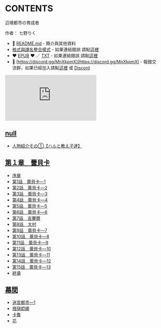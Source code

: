 # CONTENTS

辺境都市の育成者  

作者： 七野りく  



- :closed_book: [README.md](README.md) - 簡介與其他資料
- [格式與譯名整合樣式](https://github.com/bluelovers/node-novel/blob/master/lib/locales/%E8%BE%BA%E5%A2%83%E9%83%BD%E5%B8%82%E3%81%AE%E8%82%B2%E6%88%90%E8%80%85.ts) - 如果連結錯誤 請點[這裡](https://github.com/bluelovers/node-novel/blob/master/lib/locales/)
-  :heart: [EPUB](https://gitlab.com/demonovel/epub-txt/blob/master/kakuyomu/%E8%BE%BA%E5%A2%83%E9%83%BD%E5%B8%82%E3%81%AE%E8%82%B2%E6%88%90%E8%80%85.epub) :heart:  ／ [TXT](https://gitlab.com/demonovel/epub-txt/blob/master/kakuyomu/out/%E8%BE%BA%E5%A2%83%E9%83%BD%E5%B8%82%E3%81%AE%E8%82%B2%E6%88%90%E8%80%85.out.txt) - 如果連結錯誤 請點[這裡](https://gitlab.com/demonovel/epub-txt/blob/master/kakuyomu/)
- :mega: [https://discord.gg/MnXkpmX](https://discord.gg/MnXkpmX) - 報錯交流群，如果已經加入請點[這裡](https://discordapp.com/channels/467794087769014273/467794088285175809) 或 [Discord](https://discordapp.com/channels/@me)


![導航目錄](https://chart.apis.google.com/chart?cht=qr&chs=150x150&chl=https://gitlab.com/novel-group/txt-source/blob/master/kakuyomu/辺境都市の育成者/導航目錄.md "導航目錄")




## [null](00000_null)

- [人物紹介その①【ハルと教え子達】](00000_null/00000_%E4%BA%BA%E7%89%A9%E7%B4%B9%E4%BB%8B%E3%81%9D%E3%81%AE%E2%91%A0%E3%80%90%E3%83%8F%E3%83%AB%E3%81%A8%E6%95%99%E3%81%88%E5%AD%90%E9%81%94%E3%80%91.txt)


## [第１章　蕾貝卡](00010_%E7%AC%AC%EF%BC%91%E7%AB%A0%E3%80%80%E8%95%BE%E8%B2%9D%E5%8D%A1)

- [序章](00010_%E7%AC%AC%EF%BC%91%E7%AB%A0%E3%80%80%E8%95%BE%E8%B2%9D%E5%8D%A1/00000_%E5%BA%8F%E7%AB%A0.txt)
- [第1話　蕾貝卡―1](00010_%E7%AC%AC%EF%BC%91%E7%AB%A0%E3%80%80%E8%95%BE%E8%B2%9D%E5%8D%A1/00010_%E7%AC%AC1%E8%A9%B1%E3%80%80%E8%95%BE%E8%B2%9D%E5%8D%A1%E2%80%951.txt)
- [第2話　蕾貝卡―2](00010_%E7%AC%AC%EF%BC%91%E7%AB%A0%E3%80%80%E8%95%BE%E8%B2%9D%E5%8D%A1/00020_%E7%AC%AC2%E8%A9%B1%E3%80%80%E8%95%BE%E8%B2%9D%E5%8D%A1%E2%80%952.txt)
- [第3話　蕾貝卡―3](00010_%E7%AC%AC%EF%BC%91%E7%AB%A0%E3%80%80%E8%95%BE%E8%B2%9D%E5%8D%A1/00030_%E7%AC%AC3%E8%A9%B1%E3%80%80%E8%95%BE%E8%B2%9D%E5%8D%A1%E2%80%953.txt)
- [第4話　蕾貝卡―4](00010_%E7%AC%AC%EF%BC%91%E7%AB%A0%E3%80%80%E8%95%BE%E8%B2%9D%E5%8D%A1/00040_%E7%AC%AC4%E8%A9%B1%E3%80%80%E8%95%BE%E8%B2%9D%E5%8D%A1%E2%80%954.txt)
- [第5話　蕾貝卡―5](00010_%E7%AC%AC%EF%BC%91%E7%AB%A0%E3%80%80%E8%95%BE%E8%B2%9D%E5%8D%A1/00050_%E7%AC%AC5%E8%A9%B1%E3%80%80%E8%95%BE%E8%B2%9D%E5%8D%A1%E2%80%955.txt)
- [第6話　蕾貝卡―6](00010_%E7%AC%AC%EF%BC%91%E7%AB%A0%E3%80%80%E8%95%BE%E8%B2%9D%E5%8D%A1/00060_%E7%AC%AC6%E8%A9%B1%E3%80%80%E8%95%BE%E8%B2%9D%E5%8D%A1%E2%80%956.txt)
- [第7話　吉賽爾](00010_%E7%AC%AC%EF%BC%91%E7%AB%A0%E3%80%80%E8%95%BE%E8%B2%9D%E5%8D%A1/00070_%E7%AC%AC7%E8%A9%B1%E3%80%80%E5%90%89%E8%B3%BD%E7%88%BE.txt)
- [第8話　大村](00010_%E7%AC%AC%EF%BC%91%E7%AB%A0%E3%80%80%E8%95%BE%E8%B2%9D%E5%8D%A1/00080_%E7%AC%AC8%E8%A9%B1%E3%80%80%E5%A4%A7%E6%9D%91.txt)
- [第9話　蕾貝卡―7](00010_%E7%AC%AC%EF%BC%91%E7%AB%A0%E3%80%80%E8%95%BE%E8%B2%9D%E5%8D%A1/00090_%E7%AC%AC9%E8%A9%B1%E3%80%80%E8%95%BE%E8%B2%9D%E5%8D%A1%E2%80%957.txt)
- [第10話　蕾貝卡―8](00010_%E7%AC%AC%EF%BC%91%E7%AB%A0%E3%80%80%E8%95%BE%E8%B2%9D%E5%8D%A1/00100_%E7%AC%AC10%E8%A9%B1%E3%80%80%E8%95%BE%E8%B2%9D%E5%8D%A1%E2%80%958.txt)
- [第11話　蕾貝卡―9](00010_%E7%AC%AC%EF%BC%91%E7%AB%A0%E3%80%80%E8%95%BE%E8%B2%9D%E5%8D%A1/00110_%E7%AC%AC11%E8%A9%B1%E3%80%80%E8%95%BE%E8%B2%9D%E5%8D%A1%E2%80%959.txt)
- [第12話　蕾貝卡―10](00010_%E7%AC%AC%EF%BC%91%E7%AB%A0%E3%80%80%E8%95%BE%E8%B2%9D%E5%8D%A1/00120_%E7%AC%AC12%E8%A9%B1%E3%80%80%E8%95%BE%E8%B2%9D%E5%8D%A1%E2%80%9510.txt)
- [第13話　蕾貝卡―11](00010_%E7%AC%AC%EF%BC%91%E7%AB%A0%E3%80%80%E8%95%BE%E8%B2%9D%E5%8D%A1/00130_%E7%AC%AC13%E8%A9%B1%E3%80%80%E8%95%BE%E8%B2%9D%E5%8D%A1%E2%80%9511.txt)
- [第14話　蕾貝卡―12](00010_%E7%AC%AC%EF%BC%91%E7%AB%A0%E3%80%80%E8%95%BE%E8%B2%9D%E5%8D%A1/00140_%E7%AC%AC14%E8%A9%B1%E3%80%80%E8%95%BE%E8%B2%9D%E5%8D%A1%E2%80%9512.txt)
- [第15話　蕾貝卡―13](00010_%E7%AC%AC%EF%BC%91%E7%AB%A0%E3%80%80%E8%95%BE%E8%B2%9D%E5%8D%A1/00150_%E7%AC%AC15%E8%A9%B1%E3%80%80%E8%95%BE%E8%B2%9D%E5%8D%A1%E2%80%9513.txt)
- [終章](00010_%E7%AC%AC%EF%BC%91%E7%AB%A0%E3%80%80%E8%95%BE%E8%B2%9D%E5%8D%A1/00160_%E7%B5%82%E7%AB%A0.txt)


## [幕間](00020_%E5%B9%95%E9%96%93)

- [迷宮都市―1](00020_%E5%B9%95%E9%96%93/00000_%E8%BF%B7%E5%AE%AE%E9%83%BD%E5%B8%82%E2%80%951.txt)
- [塔琪婭娜](00020_%E5%B9%95%E9%96%93/00010_%E5%A1%94%E7%90%AA%E5%A9%AD%E5%A8%9C.txt)
- [卡魯](00020_%E5%B9%95%E9%96%93/00020_%E5%8D%A1%E9%AD%AF.txt)
- [花](00020_%E5%B9%95%E9%96%93/00030_%E8%8A%B1.txt)

